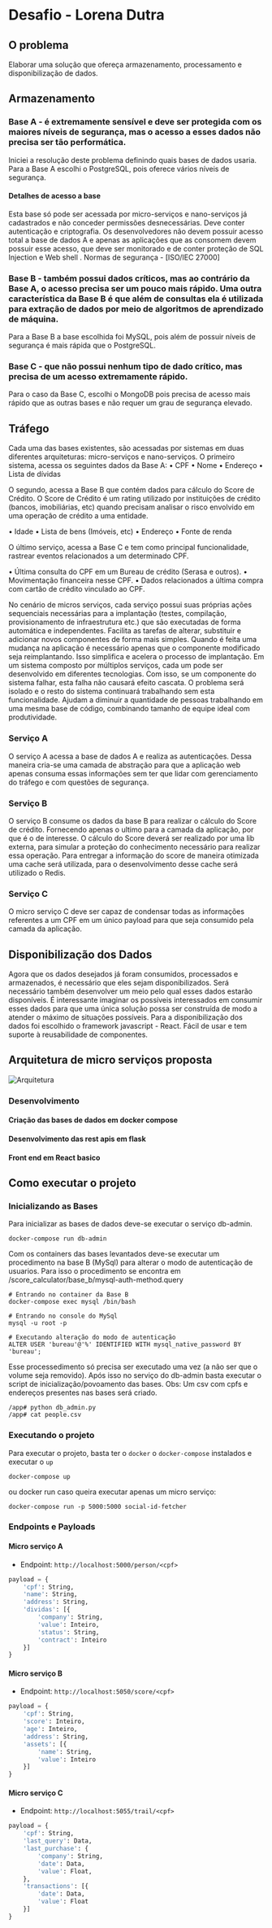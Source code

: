 
# Desafio  - Lorena Dutra
## O problema
Elaborar uma solução que ofereça armazenamento, processamento e disponibilização de dados.
## Armazenamento
### Base A - é extremamente sensível e deve ser protegida com os maiores níveis de segurança, mas o acesso a esses dados não precisa ser tão performática. 
Iniciei a resolução deste problema definindo quais bases de dados usaria.
Para a Base A escolhi o PostgreSQL, pois oferece vários níveis de segurança.
#### Detalhes de acesso a base
Esta base só pode ser acessada por micro-serviços e nano-serviços já cadastrados e não conceder permissões desnecessárias.
Deve conter autenticação e criptografia.
Os desenvolvedores não devem possuir acesso total a base de dados A e apenas as aplicações que as consomem devem possuir esse acesso, que deve ser monitorado e de conter proteção de SQL Injection e Web shell .
Normas de segurança - [ISO/IEC 27000]
### Base B - também possui dados críticos, mas ao contrário da Base A, o acesso precisa ser um pouco mais rápido. Uma outra característica da Base B é que além de consultas ela é utilizada para extração de dados por meio de algoritmos de aprendizado de máquina.
Para a Base B a base escolhida foi MySQL, pois além de possuir níveis de segurança é mais rápida que o PostgreSQL.
### Base C - que não possui nenhum tipo de dado crítico, mas precisa de um acesso extremamente rápido.
Para o caso da Base C, escolhi o MongoDB pois precisa de acesso mais rápido que as outras bases e não requer um grau de segurança elevado.

## Tráfego
Cada uma das bases existentes, são acessadas por sistemas em duas diferentes arquiteturas: micro-serviços e nano-serviços. 
O primeiro sistema, acessa os seguintes dados da Base A:
• CPF
• Nome
• Endereço
• Lista de dívidas

O segundo, acessa a Base B que contém dados para cálculo do Score de Crédito. O Score de Crédito é um rating utilizado por instituições de crédito (bancos, imobiliárias, etc) quando precisam analisar o risco envolvido em uma operação de crédito a uma entidade.

• Idade
• Lista de bens (Imóveis, etc)
• Endereço
• Fonte de renda

O último serviço, acessa a Base C e tem como principal funcionalidade, rastrear eventos relacionados a um determinado CPF.

• Última consulta do CPF em um Bureau de crédito (Serasa e outros).
• Movimentação financeira nesse CPF.
• Dados relacionados a última compra com cartão de crédito vinculado ao CPF.

No cenário de micros serviços, cada serviço possui suas próprias ações sequenciais necessárias para a implantação (testes, compilação, provisionamento de infraestrutura etc.) que são executadas de forma automática e independentes.
Facilita as tarefas de alterar, substituir e adicionar novos componentes de forma mais simples.
Quando é feita uma mudança na aplicação é necessário apenas que o componente modificado seja reimplantando. Isso simplifica e acelera o processo de implantação.
Em um sistema composto por múltiplos serviços, cada um pode ser desenvolvido em diferentes tecnologias. Com isso, se um componente do sistema falhar, esta falha não causará efeito cascata. O problema será isolado e o resto do sistema continuará trabalhando sem esta funcionalidade.
Ajudam a diminuir a quantidade de pessoas trabalhando em uma mesma base de código, combinando tamanho de equipe ideal com produtividade.
### Serviço A
O serviço A acessa a base de dados A e realiza as autenticações. Dessa maneira cria-se uma camada de abstração para que a aplicação web apenas consuma essas informações sem ter que lidar com gerenciamento do tráfego e com questões de segurança.

### Serviço B
O serviço B consume os dados da base B para realizar o cálculo do Score de crédito. Fornecendo apenas o ultimo para a camada da aplicação, por que é o de interesse. 
O cálculo do Score deverá ser realizado por uma lib externa, para simular a proteção do conhecimento necessário para realizar essa operação. Para entregar a informação do score de maneira otimizada uma cache será utilizada, para o desenvolvimento desse cache será utilizado o Redis.

### Serviço C
O micro serviço C deve ser capaz de condensar todas as informações referentes a um CPF em um único payload para que seja consumido pela camada da aplicação.

## Disponibilização dos Dados
Agora que os dados desejados já foram consumidos, processados e armazenados, é necessário que eles sejam disponibilizados. Será necessário também desenvolver um meio pelo qual esses dados estarão disponíveis. É interessante imaginar os possíveis interessados em consumir esses dados para que uma única solução possa ser construída de modo a atender o máximo de situações possíveis.
Para a disponibilização dos dados foi escolhido o framework javascript - React. Fácil de usar e tem suporte à reusabilidade de componentes.

## Arquitetura de micro serviços proposta

![Arquitetura](https://github.com/LorenaDutra/desafio-credito/blob/master/images/arquitetura.png)


### Desenvolvimento

#### Criação das bases de dados em docker compose
#### Desenvolvimento das rest apis em flask
#### Front end em React basico

## Como executar o projeto
### Inicializando as Bases

Para inicializar as bases de dados deve-se executar o serviço db-admin.
```
docker-compose run db-admin
```
Com os containers das bases levantados deve-se executar um procedimento na base B (MySql) para alterar o modo de autenticação de usuarios. Para isso o procedimento se encontra em /score_calculator/base_b/mysql-auth-method.query 

```
# Entrando no container da Base B
docker-compose exec mysql /bin/bash

# Entrando no console do MySql
mysql -u root -p

# Executando alteração do modo de autenticação
ALTER USER 'bureau'@'%' IDENTIFIED WITH mysql_native_password BY 'bureau';
```
Esse processedimento só precisa ser executado uma vez (a não ser que o volume seja removido). Após isso no serviço do db-admin basta executar o script de inicialização/povoamento das bases.
Obs: Um csv com cpfs e endereços presentes nas bases será criado.

```
/app# python db_admin.py
/app# cat people.csv
```

### Executando o projeto

Para executar o projeto, basta ter o `docker` o `docker-compose` instalados e executar o `up`

```
docker-compose up
```
ou docker run caso queira executar apenas um micro serviço:
```
docker-compose run -p 5000:5000 social-id-fetcher
```
### Endpoints e Payloads

#### Micro serviço A

* Endpoint: `http://localhost:5000/person/<cpf>`

```python
payload = {
    'cpf': String,
    'name': String,
    'address': String,
    'dividas': [{
        'company': String,
        'value': Inteiro,
        'status': String,
        'contract': Inteiro
    }]
}
```

#### Micro serviço B

* Endpoint: `http://localhost:5050/score/<cpf>`

```python
payload = {
    'cpf': String,
    'score': Inteiro,
    'age': Inteiro,
    'address': String,
    'assets': [{
        'name': String,
        'value': Inteiro
    }]
}
```

#### Micro serviço C

* Endpoint: `http://localhost:5055/trail/<cpf>`

```python
payload = {
    'cpf': String,
    'last_query': Data,
    'last_purchase': {
        'company': String,
        'date': Data,
        'value': Float,
    },
    'transactions': [{
        'date': Data,
        'value': Float
    }]
}
```




